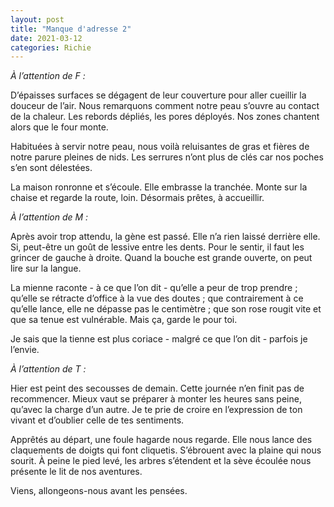 ```yaml
---
layout: post
title: "Manque d'adresse 2"
date: 2021-03-12
categories: Richie
---
```


*À l’attention de F :*

D’épaisses surfaces se dégagent de leur couverture pour aller cueillir la douceur de l’air. Nous remarquons comment notre peau s’ouvre au contact de la chaleur. Les rebords dépliés, les pores déployés. Nos zones chantent alors que le four monte.

Habituées à servir notre peau, nous voilà reluisantes de gras et fières de notre parure pleines de nids. Les serrures n’ont plus de clés car nos poches s’en sont délestées.

La maison ronronne et s’écoule. Elle embrasse la tranchée. Monte sur la chaise et regarde la route, loin. Désormais prêtes, à accueillir.

*À l’attention de M :*

Après avoir trop attendu, la gène est passé. Elle n’a rien laissé derrière elle.  Si, peut-être un goût de lessive entre les dents. Pour le sentir, il faut les grincer de gauche à droite. Quand la bouche est grande ouverte, on peut lire sur la langue.

La mienne raconte - à ce que l’on dit - qu’elle a peur de trop prendre ; qu’elle se rétracte d’office à la vue des doutes ; que contrairement à ce qu’elle lance, elle ne dépasse pas le centimètre ; que son rose rougit vite et que sa tenue est vulnérable. Mais ça, garde le pour toi.

Je sais que la tienne est plus coriace - malgré ce que l’on dit - parfois je l’envie.


*À l’attention de T :*

Hier est peint des secousses de demain. Cette journée n’en finit pas de recommencer. Mieux vaut se préparer à monter les heures sans peine, qu’avec la charge d’un autre. Je te prie de croire en l’expression de ton vivant et d’oublier celle de tes sentiments.

Apprêtés au départ, une foule hagarde nous regarde. Elle nous lance des claquements de doigts qui font cliquetis. S’ébrouent avec la plaine qui nous sourit. À peine le pied levé, les arbres s’étendent et la sève écoulée nous présente le lit de nos aventures.

Viens, allongeons-nous avant les pensées.
